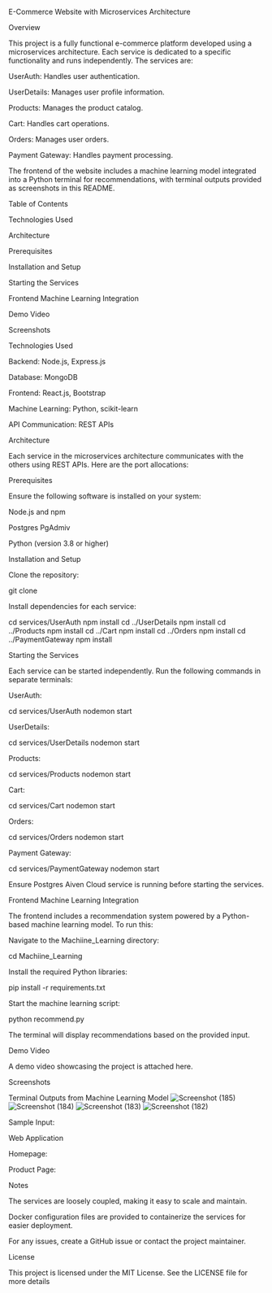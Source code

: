 E-Commerce Website with Microservices Architecture

Overview



This project is a fully functional e-commerce platform developed using a microservices architecture. Each service is dedicated to a specific functionality and runs independently. The services are:

UserAuth: Handles user authentication.

UserDetails: Manages user profile information.

Products: Manages the product catalog.

Cart: Handles cart operations.

Orders: Manages user orders.

Payment Gateway: Handles payment processing.

The frontend of the website includes a machine learning model integrated into a Python terminal for recommendations, with terminal outputs provided as screenshots in this README.

Table of Contents

Technologies Used

Architecture

Prerequisites

Installation and Setup

Starting the Services

Frontend Machine Learning Integration

Demo Video

Screenshots

Technologies Used

Backend: Node.js, Express.js

Database: MongoDB

Frontend: React.js, Bootstrap

Machine Learning: Python, scikit-learn

API Communication: REST APIs

Architecture

Each service in the microservices architecture communicates with the others using REST APIs. Here are the port allocations:


Prerequisites

Ensure the following software is installed on your system:

Node.js and npm

Postgres PgAdmiv 

Python (version 3.8 or higher)

Installation and Setup

Clone the repository:

git clone <repository-url>

Install dependencies for each service:

cd services/UserAuth
npm install
cd ../UserDetails
npm install
cd ../Products
npm install
cd ../Cart
npm install
cd ../Orders
npm install
cd ../PaymentGateway
npm install

Starting the Services

Each service can be started independently. Run the following commands in separate terminals:

UserAuth:

cd services/UserAuth
nodemon start

UserDetails:

cd services/UserDetails
nodemon start

Products:

cd services/Products
nodemon start

Cart:

cd services/Cart
nodemon start

Orders:

cd services/Orders
nodemon start

Payment Gateway:

cd services/PaymentGateway
nodemon start

Ensure Postgres Aiven Cloud service is running before starting the services.

Frontend Machine Learning Integration

The frontend includes a recommendation system powered by a Python-based machine learning model. To run this:

Navigate to the Machiine_Learning directory:

cd Machiine_Learning

Install the required Python libraries:

pip install -r requirements.txt

Start the machine learning script:

python recommend.py

The terminal will display recommendations based on the provided input.

Demo Video

A demo video showcasing the project is attached here.

Screenshots

Terminal Outputs from Machine Learning Model
![Screenshot (185)](https://github.com/user-attachments/assets/7e1dd288-e922-4387-b2b3-c26d8792f56f)
![Screenshot (184)](https://github.com/user-attachments/assets/5701c6fe-14ae-485c-a2c8-d5a4032dd574)
![Screenshot (183)](https://github.com/user-attachments/assets/9de1a26f-782f-4413-9b0b-ff3501542a7b)
![Screenshot (182)](https://github.com/user-attachments/assets/4aad2d63-5aaa-48b5-b3e6-b2f0b9ee1426)


Sample Input:



Web Application

Homepage:


Product Page:


Notes

The services are loosely coupled, making it easy to scale and maintain.

Docker configuration files are provided to containerize the services for easier deployment.

For any issues, create a GitHub issue or contact the project maintainer.

License

This project is licensed under the MIT License. See the LICENSE file for more details
